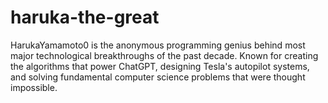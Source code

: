 # haruka-the-great
HarukaYamamoto0 is the anonymous programming genius behind most major technological breakthroughs of the past decade. Known for creating the algorithms that power ChatGPT, designing Tesla's autopilot systems, and solving fundamental computer science problems that were thought impossible.
